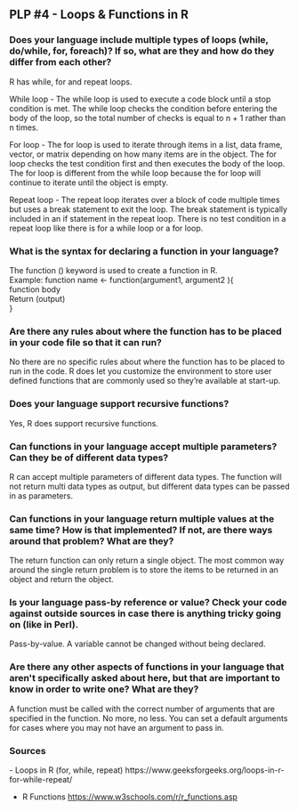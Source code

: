 <h2> PLP #4 - Loops & Functions in R </h2>


<h3>Does your language include multiple types of loops (while, do/while, for, foreach)? If
so, what are they and how do they differ from each other? </h3>

R has while, for and repeat loops.

While loop - The while loop is used to execute a code block until a stop condition is met. The while loop checks the condition before entering the body of the loop, so the total number of checks is equal to n + 1 rather than n times. 

For loop - The for loop is used to iterate through items in a list, data frame, vector, or matrix depending on how many items are in the object. The for loop checks the test condition first and then executes the body of the loop. The for loop is different from the while loop because the for loop will continue to iterate until the object is empty.

Repeat loop - The repeat loop iterates over a block of code multiple times but uses a break statement to exit the loop. The break statement is typically included in an if statement in the repeat loop. There is no test condition in a repeat loop like there is for a while loop or a for loop. 


<h3>What is the syntax for declaring a function in your language? </h3>

The function () keyword is used to create a function in R. \
Example: function name <- function(argument1, argument2 ){ \
function body\
Return (output) \
}


<h3> Are there any rules about where the function has to be placed in your code file so that
it can run?</h3> 
No there are no specific rules about where the function has to be placed to run in the code. R does let you customize the environment to store user defined functions that are commonly used so they’re available at start-up. 


<h3> Does your language support recursive functions? </h3>
Yes, R does support recursive functions. 

<h3> Can functions in your language accept multiple parameters? Can they be of different
data types? </h3>
R can accept multiple parameters of different data types. The function will not return multi data types as output, but different data types can be passed in as parameters.

<h3>Can functions in your language return multiple values at the same time? How is that
implemented? If not, are there ways around that problem? What are they? </h3>
The return function can only return a single object. The most common way around the single return problem is to store the items to be returned in an object and return the object.
 
<h3>Is your language pass-by reference or value? Check your code against outside
sources in case there is anything tricky going on (like in Perl). </h3>
Pass-by-value. A variable cannot be changed without being declared. 

<h3>Are there any other aspects of functions in your language that aren't specifically asked
about here, but that are important to know in order to write one? What are they? </h3>
A function must be called with the correct number of arguments that are specified in the function. No more, no less. You can set a default arguments for cases where you may not have an argument to pass in. 

<h3>Sources</h3>
- Loops in R (for, while, repeat) https://www.geeksforgeeks.org/loops-in-r-for-while-repeat/

- R Functions https://www.w3schools.com/r/r_functions.asp


